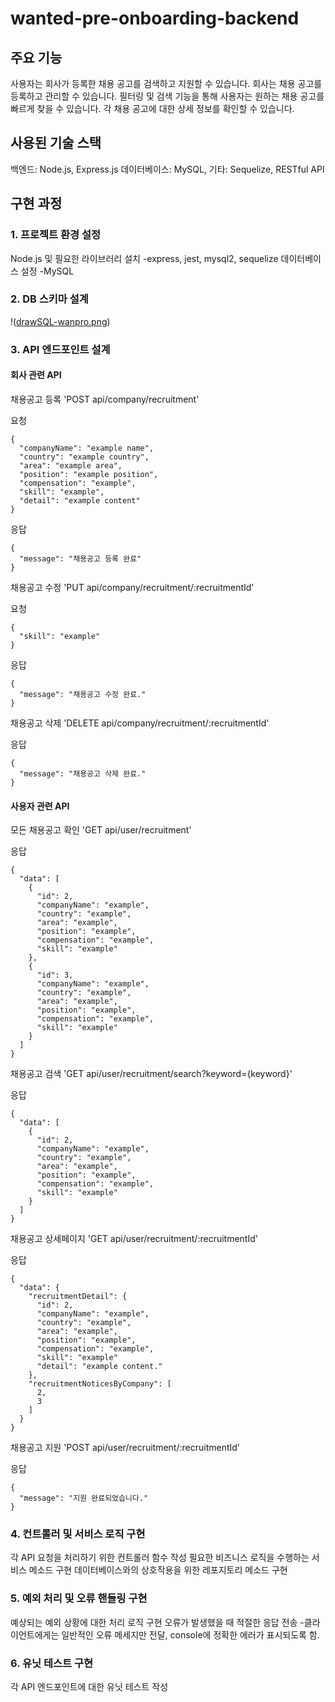 
# wanted-pre-onboarding-backend

## **주요 기능**
사용자는 회사가 등록한 채용 공고를 검색하고 지원할 수 있습니다.
회사는 채용 공고를 등록하고 관리할 수 있습니다.
필터링 및 검색 기능을 통해 사용자는 원하는 채용 공고를 빠르게 찾을 수 있습니다.
각 채용 공고에 대한 상세 정보를 확인할 수 있습니다.

## **사용된 기술 스택**
백엔드: Node.js, Express.js
데이터베이스: MySQL,
기타: Sequelize, RESTful API

## **구현 과정**

### **1. 프로젝트 환경 설정**

Node.js 및 필요한 라이브러리 설치
-express, jest, mysql2, sequelize
데이터베이스 설정
-MySQL

### **2. DB 스키마 설계**

!([drawSQL-wanpro.png](https://github.com/sayapin1/wanted-pre-onboarding-backend/blob/main/assets/drawSQL-wanpro.png))

### **3. API 엔드포인트 설계**

#### **회사 관련 API**

채용공고 등록
'POST api/company/recruitment'

요청

    {
      "companyName": "example name",
      "country": "example country",
      "area": "example area",
      "position": "example position",
      "compensation": "example",
      "skill": "example",
      "detail": "example content"
    }

응답

    {
      "message": "채용공고 등록 완료"
    }

채용공고 수정
'PUT api/company/recruitment/:recruitmentId'

요청

    {
      "skill": "example"
    }

응답

    {
      "message": "채용공고 수정 완료."
    }

채용공고 삭제
'DELETE api/company/recruitment/:recruitmentId'

응답

    {
      "message": "채용공고 삭제 완료."
    }

#### **사용자 관련 API**

모든 채용공고 확인
'GET api/user/recruitment'

응답

    {
      "data": [
        {
          "id": 2,
          "companyName": "example",
          "country": "example",
          "area": "example",
          "position": "example",
          "compensation": "example",
          "skill": "example"
        },
        {
          "id": 3,
          "companyName": "example",
          "country": "example",
          "area": "example",
          "position": "example",
          "compensation": "example",
          "skill": "example"
        }
      ]
    }

채용공고 검색
'GET api/user/recruitment/search?keyword={keyword}'

응답

    {
      "data": [
        {
          "id": 2,
          "companyName": "example",
          "country": "example",
          "area": "example",
          "position": "example",
          "compensation": "example",
          "skill": "example"
        }
      ]
    }

채용공고 상세페이지
'GET api/user/recruitment/:recruitmentId'

응답

    {
      "data": {
        "recruitmentDetail": {
          "id": 2,
          "companyName": "example",
          "country": "example",
          "area": "example",
          "position": "example",
          "compensation": "example",
          "skill": "example"
          "detail": "example content."
        },
        "recruitmentNoticesByCompany": [
          2,
          3
        ]
      }
    }

채용공고 지원
'POST api/user/recruitment/:recruitmentId'

응답

    {
      "message": "지원 완료되었습니다."
    }

### **4. 컨트롤러 및 서비스 로직 구현**

각 API 요청을 처리하기 위한 컨트롤러 함수 작성
필요한 비즈니스 로직을 수행하는 서비스 메소드 구현
데이터베이스와의 상호작용을 위한 레포지토리 메소드 구현

### **5. 예외 처리 및 오류 핸들링 구현**

예상되는 예외 상황에 대한 처리 로직 구현
오류가 발생했을 때 적절한 응답 전송
-클라이언트에게는 일반적인 오류 메세지만 전달, console에 정확한 에러가 표시되도록 함.

### **6. 유닛 테스트 구현**

각 API 엔드포인트에 대한 유닛 테스트 작성









